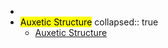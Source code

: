 -
-
  <mark class='red'>Auxetic Structure</mark>
  collapsed:: true
	- [Auxetic Structure](https://www.youtube.com/watch?v=XP5Fk-lHvK0&ab_channel=MITMediaLab)